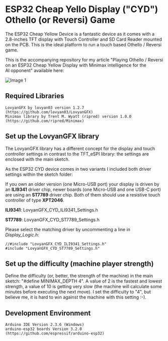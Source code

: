 # ESP32 Cheap Yello Display ("CYD") Othello (or Reversi) Game
The ESP32 Cheap Yellow Device is a fantastic device as it comes with a 2.8-inches TFT display with Touch Controller and SD Card Reader mounted on the PCB. This is the ideal platform to run a touch based Othello / Reversi game.

This is the accompanying repository for my article "Playing Othello / Reversi on an ESP32 Cheap Yellow Display with Minimax intelligence for the AI opponent" available here:

![Image 1](./images/esp32_cyd_brick_clock_v02_600w.png)

## Required Libraries
````plaintext
LovyanGFX by lovyan03 version 1.2.7 (https://github.com/lovyan03/LovyanGFX)
Minimax library by Trent M. Wyatt (ripred) version 1.0.0 (https://github.com/ripred/Minimax)
````

## Set up the LovyanGFX library

The LovyanGFX library has a different concept for the display and touch controller settings in contrast to the TFT_eSPI library: the settings are enclosed with the main sketch.

As the ESP32 CYD device comes in two variants I included both driver settings within the sketch folder:

If you own an older version (one Micro-USB port) your display is driven by an **ILI9341** driver chip, newer boards (one Micro-USB and one USB-C port) are using an **ST7789** driver chip. Both of them should use a resistive touch controller of type **XPT2046**.

**ILI9341**: LovyanGFX_CYD_ILI9341_Settings.h

**ST7789**: LovyanGFX_CYD_ST7789_Settings.h

Please select the matching driver by uncommenting a line in *Display_Logic.h*:
````plaintext
//#include "LovyanGFX_CYD_ILI9341_Settings.h"
#include "LovyanGFX_CYD_ST7789_Settings.h"
````

## Set up the difficulty (machine player strength)

Define the difficulty (or, better, the strength of the machine) in the main sketch: "#define MINIMAX_DEPTH 4". A value of 2 is the fastest and lowest strength, a value of 10 is getting very slow (the machine will calculate some minutes before executing the next move). I set the difficulty to "4", but believe me, it is hard to win against the machine with this setting :-).

## Development Environment
````plaintext
Arduino IDE Version 2.3.6 (Windows)
arduino-esp32 boards Version 3.2.0 (https://github.com/espressif/arduino-esp32)
````
